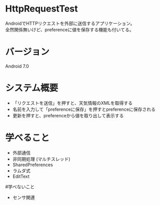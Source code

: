 # HttpRequestTest

AndroidでHTTPリクエストを外部に送信するアプリケーション。  
全然関係無いけど、preferenceに値を保存する機能も付いてる。

# バージョン

Android 7.0

# システム概要

* 「リクエストを送信」を押すと、天気情報のXMLを取得する
* 名前を入力して「preferenceに保存」を押すとpreferenceに保存される
* 更新を押すと、preferenceから値を取り出して表示する

# 学べること

* 外部通信
* 非同期処理 (マルチスレッド)
* SharedPreferences
* ラムダ式
* EditText

#学べないこと

* センサ関連